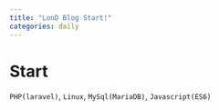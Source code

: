 ```yaml
---
title: "LonD Blog Start!"
categories: daily
---
```


# Start


 `PHP(laravel)`, `Linux`, `MySql(MariaDB)`, `Javascript(ES6)` 